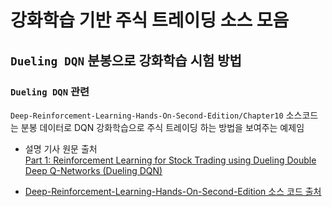# 강화학습 기반 주식 트레이딩 소스 모음


## `Dueling DQN` 분봉으로 강화학습 시험 방법

### `Dueling DQN` 관련
`Deep-Reinforcement-Learning-Hands-On-Second-Edition/Chapter10` 소스코드는 분봉 데이터로 DQN 강화학습으로 주식 트레이딩 하는 방법을 보여주는 예제임

* 설명 기사 원문 출처  
[Part 1: Reinforcement Learning for Stock Trading using Dueling Double Deep Q-Networks (Dueling DQN)](https://sushantjha8.medium.com/part-1-reinforcement-learning-for-stock-trading-using-dueling-double-deep-q-networks-dueling-dqn-c4397ad8a668)  

* [Deep-Reinforcement-Learning-Hands-On-Second-Edition 소스 코드 출처](https://github.com/PacktPublishing/Deep-Reinforcement-Learning-Hands-On-Second-Edition/tree/master/Chapter10)  

